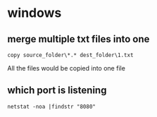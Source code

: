 # windows

## merge multiple txt files into one
```
copy source_folder\*.* dest_folder\1.txt
```
All the files would be copied into one file

## which port is listening
```
netstat -noa |findstr "8080"
```